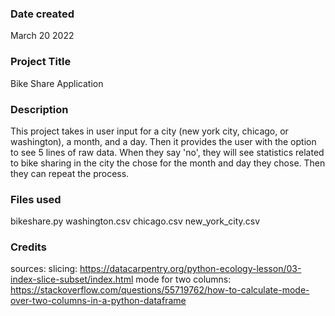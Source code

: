 ### Date created
March 20 2022

### Project Title
Bike Share Application

### Description
This project takes in user input for a city (new york city, chicago, or washington), a month, and a day. Then it 
provides the user with the option to see 5 lines of raw data. When they say 'no', they will see statistics related to
bike sharing in the city the chose for the month and day they chose. Then they can repeat the process.

### Files used
bikeshare.py
washington.csv
chicago.csv
new_york_city.csv
### Credits
sources:
slicing: https://datacarpentry.org/python-ecology-lesson/03-index-slice-subset/index.html
mode for two columns: https://stackoverflow.com/questions/55719762/how-to-calculate-mode-over-two-columns-in-a-python-dataframe
